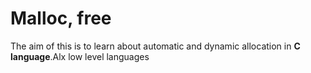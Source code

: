 # Malloc, free

The aim of this is to learn about automatic and dynamic allocation in **C language**.Alx low level languages
